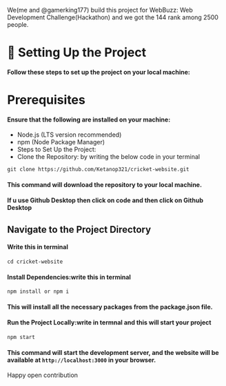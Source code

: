 We(me and @gamerking177) build this project for WebBuzz: Web Development Challenge(Hackathon) and we got the 144 rank among 2500 people. 
  
# 🚀 Setting Up the Project
#### Follow these steps to set up the project on your local machine:

# Prerequisites
#### Ensure that the following are installed on your machine:

- Node.js (LTS version recommended)
- npm (Node Package Manager)
- Steps to Set Up the Project:
- Clone the Repository: by writing the below code in your terminal

```
git clone https://github.com/Ketanop321/cricket-website.git 
```
#### This command will download the repository to your local machine.


#### If u use Github Desktop then click on code and then click on Github Desktop

## Navigate to the Project Directory
#### Write this in terminal
```
cd cricket-website
```
#### Install Dependencies:write this in terminal
```
npm install or npm i
```
#### This will install all the necessary packages from the package.json file.

#### Run the Project Locally:write in termnal and this will start your project
```
npm start
```
#### This command will start the development server, and the website will be available at `http://localhost:3000` in your browser.
Happy open contribution
